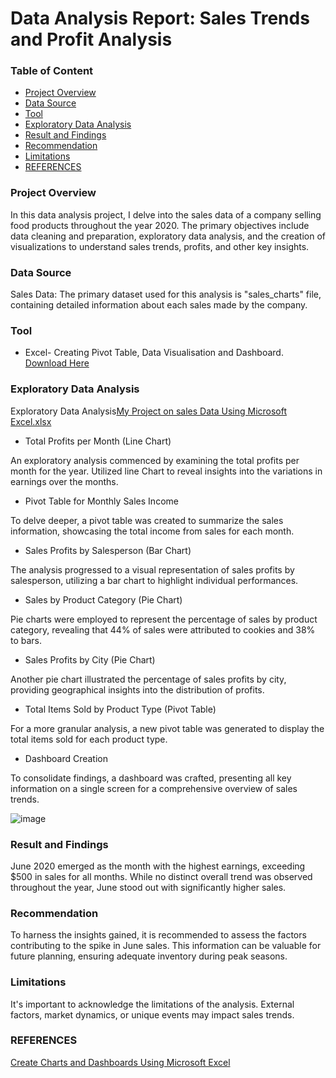 # Data Analysis Report: Sales Trends and Profit Analysis
### Table of Content
- [Project Overview](#project-overview)
- [Data Source](#data-source)
- [Tool](#tool)
- [Exploratory Data Analysis](exploratory-data-analysis)
- [Result and Findings](result-and-findings)
- [Recommendation](recommendation)
- [Limitations](limitations)
- [REFERENCES](references)

  
### Project Overview
In this data analysis project, I delve into the sales data of a company selling food products throughout the year 2020. The primary objectives include data cleaning and preparation, exploratory data analysis, and the creation of visualizations to understand sales trends, profits, and other key insights.


### Data Source
Sales Data: The primary dataset used for this analysis is "sales_charts" file, containing detailed information about each sales made by the company.

### Tool

- Excel- Creating Pivot Table, Data Visualisation and Dashboard.
  [Download Here](https://microsoft.com)
 
### Exploratory Data Analysis
Exploratory Data Analysis[My Project on sales Data Using Microsoft Excel.xlsx](https://github.com/IsraelEbiloma/DataAnalystPortfolio/files/13929778/My.Project.on.sales.Data.Using.Microsoft.Excel.xlsx)


- Total Profits per Month (Line Chart)

An exploratory analysis commenced by examining the total profits per month for the year. Utilized line Chart to reveal insights into the variations in earnings over the months.

- Pivot Table for Monthly Sales Income

To delve deeper, a pivot table was created to summarize the sales information, showcasing the total income from sales for each month.

- Sales Profits by Salesperson (Bar Chart)

The analysis progressed to a visual representation of sales profits by salesperson, utilizing a bar chart to highlight individual performances.

- Sales by Product Category (Pie Chart)

Pie charts were employed to represent the percentage of sales by product category, revealing that 44% of sales were attributed to cookies and 38% to bars.

- Sales Profits by City (Pie Chart)

Another pie chart illustrated the percentage of sales profits by city, providing geographical insights into the distribution of profits.

- Total Items Sold by Product Type (Pivot Table)

For a more granular analysis, a new pivot table was generated to display the total items sold for each product type.


- Dashboard Creation

To consolidate findings, a dashboard was crafted, presenting all key information on a single screen for a comprehensive overview of sales trends.

![image](https://github.com/IsraelEbiloma/DataAnalystPortfolio/assets/156438817/73036d5b-1b6e-4957-abad-f4ec2d3638c1)


### Result and Findings

June 2020 emerged as the month with the highest earnings, exceeding $500 in sales for all months. While no distinct overall trend was observed throughout the year, June stood out with significantly higher sales.

### Recommendation

To harness the insights gained, it is recommended to assess the factors contributing to the spike in June sales. This information can be valuable for future planning, ensuring adequate inventory during peak seasons.

### Limitations

It's important to acknowledge the limitations of the analysis. External factors, market dynamics, or unique events may impact sales trends.

### REFERENCES

[Create Charts and Dashboards Using Microsoft Excel](https://www.coursera.org/learn/create-charts-dashboards-using-microsoft-excel/ungradedLti/BDxG6/create-charts-and-dashboards-using-microsoft-excel)



